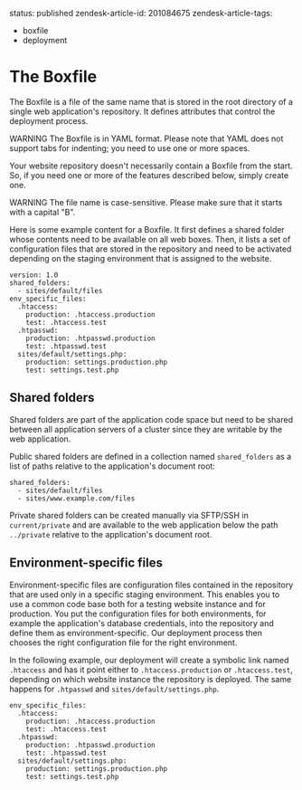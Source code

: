 status: published
zendesk-article-id: 201084675
zendesk-article-tags:
  - boxfile
  - deployment

# The Boxfile

The Boxfile is a file of the same name that is stored in the root directory of a single web application's repository. It defines attributes that control the deployment process.

<span class="label warning">WARNING</span> The Boxfile is in YAML format. Please note that YAML does not support tabs for indenting; you need to use one or more spaces.

Your website repository doesn't necessarily contain a Boxfile from the start. So, if you need one or more of the features described below, simply create one.

<span class="label warning">WARNING</span> The file name is case-sensitive. Please make sure that it starts with a capital "B".

Here is some example content for a Boxfile. It first defines a shared folder whose contents need to be available on all web boxes. Then, it lists a set of configuration files that are stored in the repository and need to be activated depending on the staging environment that is assigned to the website.

    version: 1.0
    shared_folders:
      - sites/default/files
    env_specific_files:
      .htaccess:
        production: .htaccess.production
        test: .htaccess.test
      .htpasswd:
        production: .htpasswd.production
        test: .htpasswd.test
      sites/default/settings.php:
        production: settings.production.php
        test: settings.test.php


## Shared folders

Shared folders are part of the application code space but need to be shared between all application servers of a cluster since they are writable by the web application.

Public shared folders are defined in a collection named `shared_folders` as a list of paths relative to the application's document root:

    shared_folders:
      - sites/default/files
      - sites/www.example.com/files

Private shared folders can be created manually via SFTP/SSH in `current/private` and are available to the web application below the path `../private` relative to the application's document root.


## Environment-specific files

Environment-specific files are configuration files contained in the repository that are used only in a specific staging environment. This enables you to use a common code base both for a testing website instance and for production. You put the configuration files for both environments, for example the application's database credentials, into the repository and define them as environment-specific. Our deployment process then chooses the right configuration file for the right environment.

In the following example, our deployment will create a symbolic link named `.htaccess` and has it point either to `.htaccess.production` or `.htaccess.test`, depending on which website instance the repository is deployed. The same happens for `.htpasswd` and `sites/default/settings.php`.

    env_specific_files:
      .htaccess:
        production: .htaccess.production
        test: .htaccess.test
      .htpasswd:
        production: .htpasswd.production
        test: .htpasswd.test
      sites/default/settings.php:
        production: settings.production.php
        test: settings.test.php
